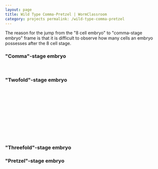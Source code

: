 ```yaml
---
layout: page
title: Wild Type Comma-Pretzel | WormClassroom
category: projects permalink: /wild-type-comma-pretzel
---
```

The reason for the jump from the "8 cell embryo" to "comma-stage embryo"
frame is that it is difficult to observe how many cells an embryo
possesses after the 8 cell stage.

### "Comma"-stage embryo

<div data="/files/worm/toCommaA.mov" type="div/quicktime" width="210"
height="160">

 

</div>

### "Twofold"-stage embryo

<div style="width: 210px; height: 160px;"
data="/files/worm/toTwoFoldA.mov" type="div/quicktime" width="210"
height="160">

</div>

### "Threefold"-stage embryo

<div data="/files/worm/toThreeFoldA.mov" type="div/quicktime"
width="210" height="160">

</div>

### "Pretzel"-stage embryo

<div data="/files/worm/toPretzelA.mov" type="div/quicktime" width="210"
height="160">

</div>
